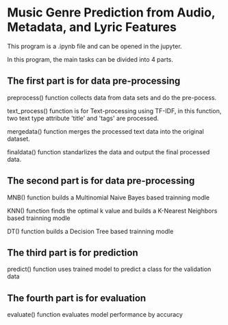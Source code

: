 # Music Genre Prediction from Audio, Metadata, and Lyric Features

This program is a .ipynb file and can be opened in the jupyter.

In this program, the main tasks can be divided into 4 parts. 

## The first part is for data pre-processing

preprocess() function collects data from data sets and do the pre-pocess.

text_process() function is for Text-processing using TF-IDF, in this function, 
two text type attribute 'title' and 'tags' are processed. 

mergedata() function merges the processed text data into the original dataset.

finaldata() function standarlizes the data and output the final processed data.

## The second part is for data pre-processing

MNB() function builds a Multinomial Naive Bayes based trainning modle 

KNN() function finds the optimal k value and builds a K-Nearest Neighbors based trainning modle 

DT() function builds a Decision Tree based trainning modle

## The third part is for prediction 

predict() function uses trained model to predict a class for the validation data

## The fourth part is for evaluation 

evaluate() function evaluates model performance by accuracy
